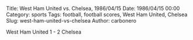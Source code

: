 Title: West Ham United vs. Chelsea, 1986/04/15
Date: 1986/04/15 00:00
Category: sports
Tags: football, football scores, West Ham United, Chelsea
Slug: west-ham-united-vs-chelsea
Author: carbonero


West Ham United 1 - 2 Chelsea
